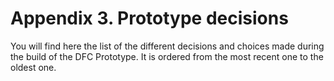 # Appendix 3. Prototype decisions

You will find here the list of the different decisions and choices made during the build of the DFC Prototype. It is ordered from the most recent one to the oldest one.
